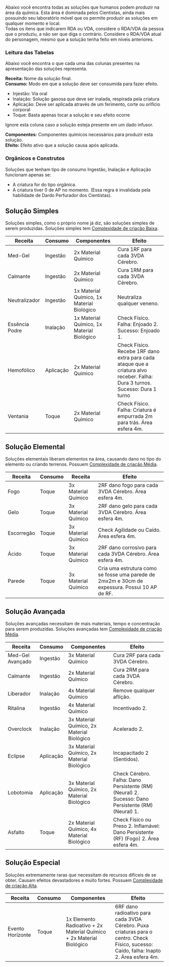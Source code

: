 Abaixo você encontra todas as soluções que humanos podem produzir na área da química. Esta área é dominada pelos Cientistas, ainda mais possuindo seu laboratório móvel que os permite produzir as soluções em qualquer momento e local.  
Todas os itens que indicarem RDA ou VDA, considere o RDA/VDA da pessoa que o produziu, a não ser que diga o contrário. Considere o RDA/VDA atual do personagem, mesmo que a solução tenha feito em níveis anteriores.

### Leitura das Tabelas

Abaixo você encontra o que cada uma das colunas presentes na apresentação das soluções representa.

**Receita:** Nome da solução final.  
**Consumo:** Modo em que a solução deve ser consumida para fazer efeito.

- Injestão: Via oral
- Inalação: Solução gasosa que deve ser inalada, respirada pela criatura
- Aplicação: Deve ser aplicada através de um ferimento, corte ou orifício corporal
- Toque: Basta apenas tocar a solução e seu efeito ocorre

Ignore esta coluna caso a solução esteja presente em um dado infusor.

**Componentes:** Componentes químicos necessários para produzir esta solução.  
**Efeito:** Efeito ativo que a solução causa após aplicada.

### Orgânicos e Construtos

Soluções que tenham tipo de consumo Ingestão, Inalação e Aplicação funcionam apenas se:

- A criatura for do tipo orgânica.
- A criatura tiver 0 de AP no momento. (Essa regra é invalidada pela habilidade de Dardo Perfurador dos Cientistas).

## Solução Simples

Soluções simples, como o próprio nome já diz, são soluções simples de serem produzidas. Soluções simples tem [Complexidade de criação Baixa](../../../rules/science/actions.md#construir-ou-criar).

| Receita        | Consumo   | Componentes                                | Efeito                                                                                                                        |
| -------------- | --------- | ------------------------------------------ | ----------------------------------------------------------------------------------------------------------------------------- |
| Med-Gel        | Ingestão  | 2x Material Químico                        | Cura 1RF para cada 3VDA Cérebro.                                                                                              |
| Calmante       | Ingestão  | 2x Material Químico                        | Cura 1RM para cada 3VDA Cérebro.                                                                                              |
| Neutralizador  | Ingestão  | 1x Material Químico, 1x Material Biológico | Neutraliza qualquer veneno.                                                                                                   |
| Essência Podre | Inalação  | 1x Material Químico, 1x Material Biológico | Check Físico. Falha: Enjoado 2. Sucesso: Enjoado 1.                                                                           |
| Hemofólico     | Aplicação | 2x Material Químico                        | Check Físico. Recebe 1RF dano extra para cada ataque que a criatura alvo receber. Falha: Dura 3 turnos. Sucesso: Dura 1 turno |
| Ventania       | Toque     | 2x Material Químico                        | Check Físico. Falha: Criatura é empurrada 2m para trás. Área esfera 4m.                                                       |

## Solução Elemental

Soluções elementais liberam elementos na área, causando dano no tipo do elemento ou criando terrenos. Possuem [Complexidade de criação Média](../../../rules/science/actions.md#construir-ou-criar).

| Receita    | Consumo | Receita             | Efeito                                                                                        |
| ---------- | ------- | ------------------- | --------------------------------------------------------------------------------------------- |
| Fogo       | Toque   | 3x Material Químico | 2RF dano fogo para cada 3VDA Cérebro. Área esfera 4m.                                         |
| Gelo       | Toque   | 3x Material Químico | 2RF dano gelo para cada 3VDA Cérebro. Área esfera 4m.                                         |
| Escorregão | Toque   | 3x Material Químico | Check Agilidade ou Caído. Área esfera 4m.                                                     |
| Ácido      | Toque   | 3x Material Químico | 2RF dano corrosivo para cada 3VDA Cérebro. Área esfera 4m.                                    |
| Parede     | Toque   | 3x Material Químico | Cria uma estrutura como se fosse uma parede de 2mx2m e 30cm de expessura. Possui 10 AP de RF. |

## Solução Avançada

Soluções avançadas necessitam de mais materiais, tempo e concentração para serem produzidas. Soluções avançadas tem [Complexidade de criação Média](../../../rules/science/actions.md#construir-ou-criar).

| Receita          | Consumo   | Componentes                                | Efeito                                                                                             |
| ---------------- | --------- | ------------------------------------------ | -------------------------------------------------------------------------------------------------- |
| Med-Gel Avançado | Ingestão  | 3x Material Químico                        | Cura 2RF para cada 3VDA Cérebro.                                                                   |
| Calmante         | Ingestão  | 2x Material Químico                        | Cura 2RM para cada 3VDA Cérebro.                                                                   |
| Liberador        | Inalação  | 4x Material Químico                        | Remove qualquer aflição.                                                                           |
| Ritalina         | Ingestão  | 4x Material Químico                        | Incentivado 2.                                                                                     |
| Overclock        | Inalação  | 3x Material Químico, 2x Material Biológico | Acelerado 2.                                                                                       |
| Eclipse          | Aplicação | 3x Material Químico, 2x Material Biológico | Incapacitado 2 (Sentidos).                                                                         |
| Lobotomia        | Aplicação | 3x Material Químico, 2x Material Biológico | Check Cérebro. Falha: Dano Persistente (RM) (Neural) 2. Sucesso: Dano Persistente (RM) (Neural) 1. |
| Asfalto          | Toque     | 2x Material Químico, 4x Material Biológico | Check Físico ou Preso 2. Inflamável: Dano Persistente (RF) (Fogo) 2. Área esfera 4m.               |

## Solução Especial

Soluções extremamente raras que necessitam de recursos difíceis de se obter. Causam efeitos devastadores e muito fortes. Possuem [Complexidade de criação Alta](../../../rules/science/actions.md#construir-ou-criar).

| Receita          | Consumo | Componentes                                                          | Efeito                                                                                                                                   |
| ---------------- | ------- | -------------------------------------------------------------------- | ---------------------------------------------------------------------------------------------------------------------------------------- |
| Evento Horizonte | Toque   | 1x Elemento Radioativo + 2x Material Químico + 2x Material Biológico | 6RF dano radioativo para cada 3VDA Cérebro. Puxa criaturas para o centro. Check Físico, sucesso: Caído, falha: Inapto 2. Área esfera 4m. |
